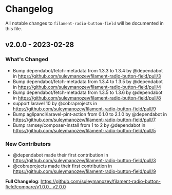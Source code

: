 # Changelog

All notable changes to `filament-radio-button-field` will be documented in this file.

## v2.0.0 - 2023-02-28

### What's Changed

- Bump dependabot/fetch-metadata from 1.3.3 to 1.3.4 by @dependabot in https://github.com/suleymanozev/filament-radio-button-field/pull/3
- Bump dependabot/fetch-metadata from 1.3.4 to 1.3.5 by @dependabot in https://github.com/suleymanozev/filament-radio-button-field/pull/4
- Bump dependabot/fetch-metadata from 1.3.5 to 1.3.6 by @dependabot in https://github.com/suleymanozev/filament-radio-button-field/pull/8
- support laravel 10 by @cobraprojects in https://github.com/suleymanozev/filament-radio-button-field/pull/9
- Bump aglipanci/laravel-pint-action from 0.1.0 to 2.1.0 by @dependabot in https://github.com/suleymanozev/filament-radio-button-field/pull/7
- Bump ramsey/composer-install from 1 to 2 by @dependabot in https://github.com/suleymanozev/filament-radio-button-field/pull/5

### New Contributors

- @dependabot made their first contribution in https://github.com/suleymanozev/filament-radio-button-field/pull/3
- @cobraprojects made their first contribution in https://github.com/suleymanozev/filament-radio-button-field/pull/9

**Full Changelog**: https://github.com/suleymanozev/filament-radio-button-field/compare/v1.0.0...v2.0.0
